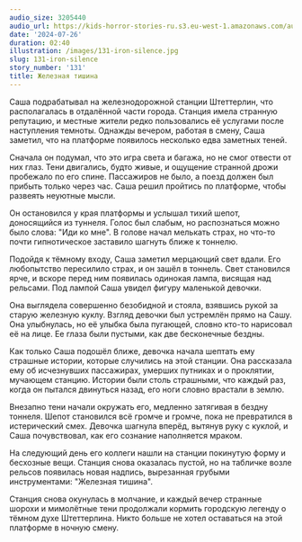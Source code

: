 ```yaml
---
audio_size: 3205440
audio_url: https://kids-horror-stories-ru.s3.eu-west-1.amazonaws.com/audio/131-iron-silence.mp3
date: '2024-07-26'
duration: 02:40
illustration: /images/131-iron-silence.jpg
slug: 131-iron-silence
story_number: '131'
title: Железная тишина
---
```


Саша подрабатывал на железнодорожной станции Штеттерлин, что располагалась в отдалённой части города. Станция имела странную репутацию, и местные жители редко пользовались её услугами после наступления темноты. Однажды вечером, работая в смену, Саша заметил, что на платформе появилось несколько едва заметных теней.

Сначала он подумал, что это игра света и багажа, но не смог отвести от них глаз. Тени двигались, будто живые, и ощущение странной дрожи пробежало по его спине. Пассажиров не было, а поезд должен был прибыть только через час. Саша решил пройтись по платформе, чтобы развеять неуютные мысли.

Он остановился у края платформы и услышал тихий шепот, доносящийся из туннеля. Голос был слабым, но распознаться можно было слова: "Иди ко мне". В голове начал мелькать страх, но что-то почти гипнотическое заставило шагнуть ближе к тоннелю.

Подойдя к тёмному входу, Саша заметил мерцающий свет вдали. Его любопытство пересилило страх, и он зашёл в тоннель. Свет становился ярче, и вскоре перед ним появилась одинокая лампа, висящая над рельсами. Под лампой Саша увидел фигуру маленькой девочки.

Она выглядела совершенно безобидной и стояла, взявшись рукой за старую железную куклу. Взгляд девочки был устремлён прямо на Сашу. Она улыбнулась, но её улыбка была пугающей, словно кто-то нарисовал её на лице. Ее глаза были пустыми, как две бесконечные бездны.

Как только Саша подошёл ближе, девочка начала шептать ему страшные истории, которые случились на этой станции. Она рассказала ему об исчезнувших пассажирах, умерших путниках и о проклятии, мучающем станцию. Истории были столь страшными, что каждый раз, когда он пытался двинуться назад, его ноги словно врастали в землю.

Внезапно тени начали окружать его, медленно затягивая в бездну тоннеля. Шепот становился всё громче и громче, пока не превратился в истерический смех. Девочка шагнула вперёд, вытянув руку с куклой, и Саша почувствовал, как его сознание наполняется мраком.

На следующий день его коллеги нашли на станции покинутую форму и бесхозные вещи. Станция снова оказалась пустой, но на табличке возле рельсов появилась новая надпись, вырезанная грубыми инструментами: "Железная тишина".

Станция снова окунулась в молчание, и каждый вечер странные шорохи и мимолётные тени продолжали кормить городскую легенду о тёмном духе Штеттерлина. Никто больше не хотел оставаться на этой платформе в ночную смену.